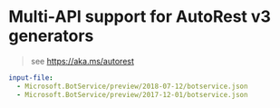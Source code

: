 # Multi-API support for AutoRest v3 generators

> see https://aka.ms/autorest

``` yaml $(enable-multi-api)
input-file:
  - Microsoft.BotService/preview/2018-07-12/botservice.json
  - Microsoft.BotService/preview/2017-12-01/botservice.json
```
